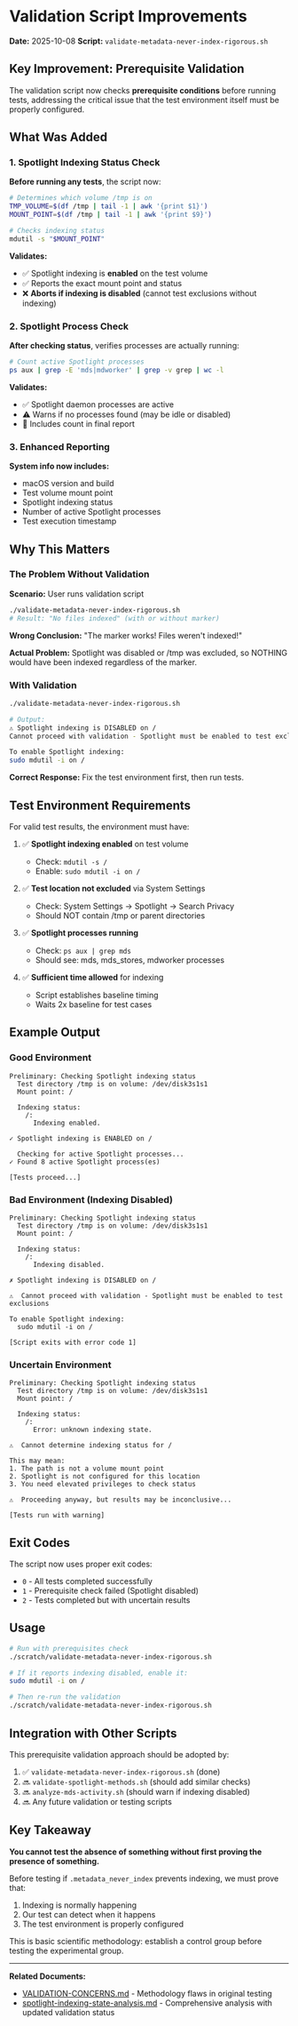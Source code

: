 # Validation Script Improvements

**Date:** 2025-10-08
**Script:** `validate-metadata-never-index-rigorous.sh`

## Key Improvement: Prerequisite Validation

The validation script now checks **prerequisite conditions** before running tests, addressing the critical issue that the test environment itself must be properly configured.

## What Was Added

### 1. Spotlight Indexing Status Check

**Before running any tests**, the script now:

```bash
# Determines which volume /tmp is on
TMP_VOLUME=$(df /tmp | tail -1 | awk '{print $1}')
MOUNT_POINT=$(df /tmp | tail -1 | awk '{print $9}')

# Checks indexing status
mdutil -s "$MOUNT_POINT"
```

**Validates:**

- ✅ Spotlight indexing is **enabled** on the test volume
- ✅ Reports the exact mount point and status
- ❌ **Aborts if indexing is disabled** (cannot test exclusions without indexing)

### 2. Spotlight Process Check

**After checking status**, verifies processes are actually running:

```bash
# Count active Spotlight processes
ps aux | grep -E 'mds|mdworker' | grep -v grep | wc -l
```

**Validates:**

- ✅ Spotlight daemon processes are active
- ⚠️ Warns if no processes found (may be idle or disabled)
- 📝 Includes count in final report

### 3. Enhanced Reporting

**System info now includes:**

- macOS version and build
- Test volume mount point
- Spotlight indexing status
- Number of active Spotlight processes
- Test execution timestamp

## Why This Matters

### The Problem Without Validation

**Scenario:** User runs validation script

```bash
./validate-metadata-never-index-rigorous.sh
# Result: "No files indexed" (with or without marker)
```

**Wrong Conclusion:** "The marker works! Files weren't indexed!"

**Actual Problem:** Spotlight was disabled or /tmp was excluded, so NOTHING would have been indexed regardless of the marker.

### With Validation

```bash
./validate-metadata-never-index-rigorous.sh

# Output:
⚠ Spotlight indexing is DISABLED on /
Cannot proceed with validation - Spotlight must be enabled to test exclusions

To enable Spotlight indexing:
sudo mdutil -i on /
```

**Correct Response:** Fix the test environment first, then run tests.

## Test Environment Requirements

For valid test results, the environment must have:

1. ✅ **Spotlight indexing enabled** on test volume

   - Check: `mdutil -s /`
   - Enable: `sudo mdutil -i on /`

2. ✅ **Test location not excluded** via System Settings

   - Check: System Settings → Spotlight → Search Privacy
   - Should NOT contain /tmp or parent directories

3. ✅ **Spotlight processes running**

   - Check: `ps aux | grep mds`
   - Should see: mds, mds_stores, mdworker processes

4. ✅ **Sufficient time allowed** for indexing
   - Script establishes baseline timing
   - Waits 2x baseline for test cases

## Example Output

### Good Environment

```
Preliminary: Checking Spotlight indexing status
  Test directory /tmp is on volume: /dev/disk3s1s1
  Mount point: /

  Indexing status:
    /:
      Indexing enabled.

✓ Spotlight indexing is ENABLED on /

  Checking for active Spotlight processes...
✓ Found 8 active Spotlight process(es)

[Tests proceed...]
```

### Bad Environment (Indexing Disabled)

```
Preliminary: Checking Spotlight indexing status
  Test directory /tmp is on volume: /dev/disk3s1s1
  Mount point: /

  Indexing status:
    /:
      Indexing disabled.

✗ Spotlight indexing is DISABLED on /

⚠  Cannot proceed with validation - Spotlight must be enabled to test exclusions

To enable Spotlight indexing:
  sudo mdutil -i on /

[Script exits with error code 1]
```

### Uncertain Environment

```
Preliminary: Checking Spotlight indexing status
  Test directory /tmp is on volume: /dev/disk3s1s1
  Mount point: /

  Indexing status:
    /:
      Error: unknown indexing state.

⚠  Cannot determine indexing status for /

This may mean:
1. The path is not a volume mount point
2. Spotlight is not configured for this location
3. You need elevated privileges to check status

⚠  Proceeding anyway, but results may be inconclusive...

[Tests run with warning]
```

## Exit Codes

The script now uses proper exit codes:

- `0` - All tests completed successfully
- `1` - Prerequisite check failed (Spotlight disabled)
- `2` - Tests completed but with uncertain results

## Usage

```bash
# Run with prerequisites check
./scratch/validate-metadata-never-index-rigorous.sh

# If it reports indexing disabled, enable it:
sudo mdutil -i on /

# Then re-run the validation
./scratch/validate-metadata-never-index-rigorous.sh
```

## Integration with Other Scripts

This prerequisite validation approach should be adopted by:

1. ✅ `validate-metadata-never-index-rigorous.sh` (done)
2. 🔜 `validate-spotlight-methods.sh` (should add similar checks)
3. 🔜 `analyze-mds-activity.sh` (should warn if indexing disabled)
4. 🔜 Any future validation or testing scripts

## Key Takeaway

**You cannot test the absence of something without first proving the presence of something.**

Before testing if `.metadata_never_index` prevents indexing, we must prove that:

1. Indexing is normally happening
2. Our test can detect when it happens
3. The test environment is properly configured

This is basic scientific methodology: establish a control group before testing the experimental group.

---

**Related Documents:**

- [VALIDATION-CONCERNS.md](./VALIDATION-CONCERNS.md) - Methodology flaws in original testing
- [spotlight-indexing-state-analysis.md](./spotlight-indexing-state-analysis.md) - Comprehensive analysis with updated validation status
